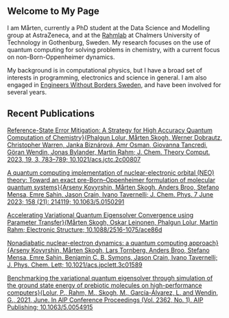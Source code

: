## Welcome to My Page

I am Mårten, currently a PhD student at the Data Science and Modelling group at AstraZeneca, and at the [Rahmlab](https://rahmlab.com/) at Chalmers University of Technology in Gothenburg, Sweden. My research focuses on the use of quantum computing for solving problems in chemistry, with a current focus on non-Born-Oppenheimer dynamics.

My background is in computational physics, but I have a broad set of interests in programming, electronics and science in general. I am also engaged in [Engineers Without Borders Sweden](https://ewb-swe.org), and have been involved for several years.


## Recent Publications
[Reference-State Error Mitigation: A Strategy for High Accuracy Quantum Computation of Chemistry}{Phalgun Lolur, Mårten Skogh, Werner Dobrautz, Christopher Warren, Janka Biznárová, Amr Osman, Giovanna Tancredi, Göran Wendin, Jonas Bylander, Martin Rahm; J. Chem. Theory Comput. 2023, 19, 3, 783–789; 10.1021/acs.jctc.2c00807](https://doi.org/10.1021/acs.jctc.2c00807)

[A quantum computing implementation of nuclear-electronic orbital (NEO) theory: Toward an exact pre-Born–Oppenheimer formulation of molecular quantum systems}{Arseny Kovyrshin, Mårten Skogh, Anders Broo, Stefano Mensa, Emre Sahin, Jason Crain, Ivano Tavernelli; J. Chem. Phys. 7 June 2023; 158 (21): 214119; 10.1063/5.0150291](https://doi.org/10.1063/5.0150291)

[Accelerating Variational Quantum Eigensolver Convergence using Parameter Transfer}{Mårten Skogh, Oskar Leinonen, Phalgun Lolur, Martin Rahm; Electronic Structure; 10.1088/2516-1075/ace86d](https://doi.org/10.1088/2516-1075/ace86d)

[Nonadiabatic nuclear-electron dynamics: a quantum computing approach}{Arseny Kovyrshin, Mårten Skogh, Lars Tornberg, Anders Broo, Stefano Mensa, Emre Sahin, Benjamin C. B. Symons, Jason Crain, Ivano Tavernelli; J. Phys. Chem. Lett; 10.1021/acs.jpclett.3c01589](https://doi.org/10.1021/acs.jpclett.3c01589)

[Benchmarking the variational quantum eigensolver through simulation of the ground state energy of prebiotic molecules on high-performance computers}{Lolur, P., Rahm, M., Skogh, M., García-Álvarez, L. and Wendin, G., 2021, June. In AIP Conference Proceedings (Vol. 2362, No. 1). AIP Publishing; 10.1063/5.0054915](https://doi.org/10.1063/5.0054915)
